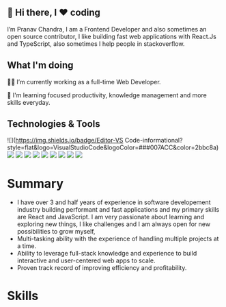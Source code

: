 ## 👋 Hi there, I ❤️ coding

I’m Pranav Chandra, I am a Frontend Developer and also sometimes an open source contributor, I like building fast web applications with React.Js and TypeScript, also sometimes I help people in stackoverflow.

## What I'm doing 

👨‍💻 I’m currently working as a full-time Web Developer.

🚧 I'm learning focused productivity, knowledge management and more skills everyday.

## Technologies & Tools

![](https://img.shields.io/badge/Editor-VS Code-informational?style=flat&logo=VisualStudioCode&logoColor=###007ACC&color=2bbc8a)
![](https://img.shields.io/badge/Tool-Git-informational?style=flat&logo=Git&logoColor=#F7DF1E&color=2bbc8a)
![](https://img.shields.io/badge/Code-JavaScript-informational?style=flat&logo=JavaScript&logoColor=#F7DF1E&color=2bbc8a)
![](https://img.shields.io/badge/Code-TypeScript-informational?style=flat&logo=TypeScript&logoColor=#3178C6&color=2bbc8a)
![](https://img.shields.io/badge/Tool-React-informational?style=flat&logo=React&logoColor=#61DAFB&color=2bbc8a)
![](https://img.shields.io/badge/Tool-MUI-informational?style=flat&logo=MUI&logoColor=#007FFF&color=2bbc8a)
![](https://img.shields.io/badge/Tool-Vue-informational?style=flat&logo=Vue.js&logoColor=#4FC08D&color=2bbc8a)
![](https://img.shields.io/badge/Code-Python-informational?style=flat&logo=Python&logoColor=#3776AB&color=2bbc8a)
![](https://img.shields.io/badge/Tool-Bitbucket-informational?style=flat&logo=Bitbucket&logoColor=#0052CC&color=2bbc8a)
![](https://img.shields.io/badge/Tool-Jira-informational?style=flat&logo=Jira&logoColor=#0052CC&color=2bbc8a)


# Summary #
- I have over 3 and half years of experience in software developement industry building performant and fast
applications and my primary skills are React and JavaScript.
I am very passionate about learning and exploring new things, I like challenges and I am always open for new
possibilities to grow myself,
- Multi-tasking ability with the experience of handling multiple projects at a time.
- Ability to leverage full-stack knowledge and experience to build interactive and user-centered web apps to scale.
- Proven track record of improving efficiency and profitability.

# Skills 



<!---
pranavchandra27/pranavchandra27 is a ✨ special ✨ repository because its `README.md` (this file) appears on your GitHub profile.
You can click the Preview link to take a look at your changes.
--->

